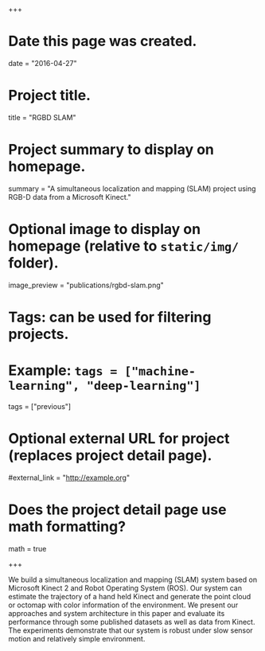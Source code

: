 +++
# Date this page was created.
date = "2016-04-27"

# Project title.
title = "RGBD SLAM"

# Project summary to display on homepage.
summary = "A simultaneous localization and mapping (SLAM) project using RGB-D data from a Microsoft Kinect."

# Optional image to display on homepage (relative to `static/img/` folder).
image_preview = "publications/rgbd-slam.png"

# Tags: can be used for filtering projects.
# Example: `tags = ["machine-learning", "deep-learning"]`
tags = ["previous"]

# Optional external URL for project (replaces project detail page).
#external_link = "http://example.org"

# Does the project detail page use math formatting?
math = true

+++

We build a simultaneous localization and mapping (SLAM) system  based on Microsoft Kinect 2 and Robot Operating System (ROS). Our system can estimate the trajectory of a hand held Kinect and generate the point cloud or octomap with color information of the environment. We present our approaches and system architecture in this paper and evaluate its performance through some published datasets as well as data from Kinect. The experiments demonstrate that our system is robust under slow sensor motion and relatively simple environment. 
